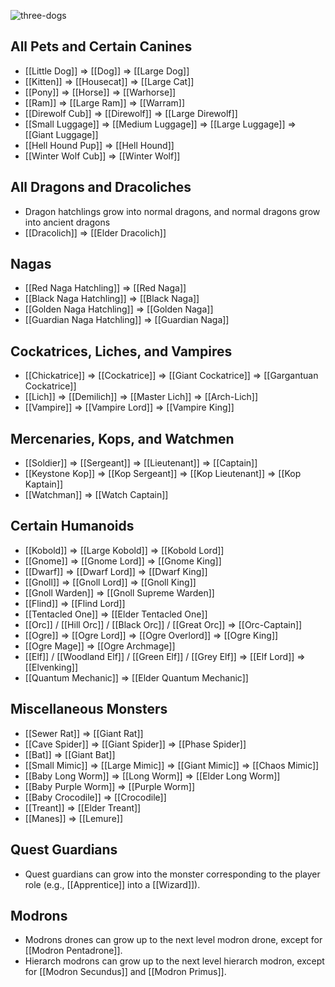 ![three-dogs](https://github.com/user-attachments/assets/5563b1ce-49d2-48e9-9410-cd8e61035619)

## All Pets and Certain Canines

* [[Little Dog]] ⇒ [[Dog]] ⇒ [[Large Dog]]
* [[Kitten]] ⇒ [[Housecat]] ⇒ [[Large Cat]]
* [[Pony]] ⇒ [[Horse]] ⇒ [[Warhorse]]
* [[Ram]] ⇒ [[Large Ram]] ⇒ [[Warram]]
* [[Direwolf Cub]] ⇒ [[Direwolf]] ⇒ [[Large Direwolf]]
* [[Small Luggage]] ⇒ [[Medium Luggage]] ⇒ [[Large Luggage]] ⇒ [[Giant Luggage]]
* [[Hell Hound Pup]] ⇒ [[Hell Hound]]
* [[Winter Wolf Cub]] ⇒ [[Winter Wolf]]

## All Dragons and Dracoliches

* Dragon hatchlings grow into normal dragons, and normal dragons grow into ancient dragons
* [[Dracolich]] ⇒ [[Elder Dracolich]]

## Nagas

* [[Red Naga Hatchling]] ⇒ [[Red Naga]]
* [[Black Naga Hatchling]] ⇒ [[Black Naga]]
* [[Golden Naga Hatchling]] ⇒ [[Golden Naga]]
* [[Guardian Naga Hatchling]] ⇒ [[Guardian Naga]]

## Cockatrices, Liches, and Vampires

* [[Chickatrice]] ⇒ [[Cockatrice]] ⇒ [[Giant Cockatrice]] ⇒ [[Gargantuan Cockatrice]]
* [[Lich]] ⇒ [[Demilich]] ⇒ [[Master Lich]] ⇒ [[Arch-Lich]]
* [[Vampire]] ⇒ [[Vampire Lord]] ⇒ [[Vampire King]]

## Mercenaries, Kops, and Watchmen

* [[Soldier]] ⇒ [[Sergeant]] ⇒ [[Lieutenant]] ⇒ [[Captain]]
* [[Keystone Kop]] ⇒ [[Kop Sergeant]] ⇒ [[Kop Lieutenant]] ⇒ [[Kop Kaptain]]
* [[Watchman]] ⇒ [[Watch Captain]]

## Certain Humanoids

* [[Kobold]] ⇒ [[Large Kobold]] ⇒ [[Kobold Lord]]
* [[Gnome]] ⇒ [[Gnome Lord]] ⇒ [[Gnome King]]
* [[Dwarf]] ⇒ [[Dwarf Lord]] ⇒ [[Dwarf King]]
* [[Gnoll]] ⇒ [[Gnoll Lord]] ⇒ [[Gnoll King]]
* [[Gnoll Warden]] ⇒ [[Gnoll Supreme Warden]]
* [[Flind]] ⇒ [[Flind Lord]]
* [[Tentacled One]] ⇒ [[Elder Tentacled One]]
* [[Orc]] / [[Hill Orc]] / [[Black Orc]] / [[Great Orc]] ⇒ [[Orc-Captain]]
* [[Ogre]] ⇒ [[Ogre Lord]] ⇒ [[Ogre Overlord]] ⇒ [[Ogre King]]
* [[Ogre Mage]] ⇒ [[Ogre Archmage]]
* [[Elf]] / [[Woodland Elf]] / [[Green Elf]] / [[Grey Elf]] ⇒ [[Elf Lord]] ⇒ [[Elvenking]]
* [[Quantum Mechanic]] ⇒ [[Elder Quantum Mechanic]]

## Miscellaneous Monsters

* [[Sewer Rat]] ⇒ [[Giant Rat]]
* [[Cave Spider]] ⇒ [[Giant Spider]] ⇒ [[Phase Spider]]
* [[Bat]] ⇒ [[Giant Bat]]
* [[Small Mimic]] ⇒ [[Large Mimic]] ⇒ [[Giant Mimic]] ⇒ [[Chaos Mimic]]
* [[Baby Long Worm]] ⇒ [[Long Worm]] ⇒ [[Elder Long Worm]]
* [[Baby Purple Worm]] ⇒ [[Purple Worm]]
* [[Baby Crocodile]] ⇒ [[Crocodile]]
* [[Treant]] ⇒ [[Elder Treant]]
* [[Manes]] ⇒ [[Lemure]]

## Quest Guardians

* Quest guardians can grow into the monster corresponding to the player role (e.g., [[Apprentice]] into a [[Wizard]]).

## Modrons

* Modrons drones can grow up to the next level modron drone, except for [[Modron Pentadrone]].
* Hierarch modrons can grow up to the next level hierarch modron, except for [[Modron Secundus]] and [[Modron Primus]].